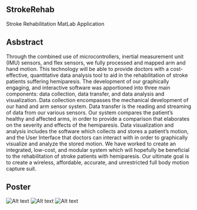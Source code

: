 ## StrokeRehab

Stroke Rehabilitation MatLab Application

## Asbstract


Through the combined use of microcontrollers, inertial measurement unit (IMU) sensors, and flex sensors, we fully processed and mapped arm and hand motion. This technology will be able to provide doctors with a cost-effective, quantitative data analysis tool to aid in the rehabilitation  of stroke patients suffering hemiparesis. The development of our graphically engaging, and interactive software was apportioned into three main components: data collection, data transfer, and data analysis and visualization. Data collection encompasses the mechanical development of our hand and arm sensor system. Data transfer is the reading and streaming of data from our various sensors. Our system compares the patient’s healthy and affected arms, in order to provide a comparison that elaborates on the severity and effects of the hemiparesis. Data visualization and analysis includes the software which collects and stores a patient’s motion, and the User Interface that doctors can interact with in order to graphically visualize and analyze the stored motion. We have worked to create an integrated, low-cost, and modular system which will hopefully be beneficial to the rehabilitation of stroke patients with hemiparesis. Our ultimate goal is to create a wireless, affordable, accurate, and unrestricted full body motion capture suit. 

## Poster

![Alt text](Jha_Shah_Finkelberg2.png?raw=true "Format")
![Alt text](Jha_Shah_Finkelberg2.png?raw=true "Format")
![Alt text](Jha_Shah_Finkelberg3.png?raw=true "Format")
